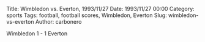 Title: Wimbledon vs. Everton, 1993/11/27
Date: 1993/11/27 00:00
Category: sports
Tags: football, football scores, Wimbledon, Everton
Slug: wimbledon-vs-everton
Author: carbonero


Wimbledon 1 - 1 Everton
